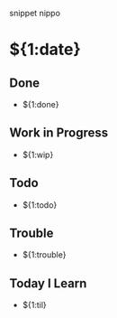 snippet nippo
  # ${1:date}

  ## Done
  - ${1:done}

  ## Work in Progress
  - ${1:wip}

  ## Todo
  - ${1:todo}

  ## Trouble
  - ${1:trouble}

  ## Today I Learn
  - ${1:til}
